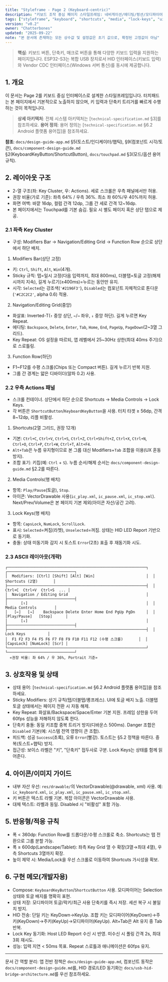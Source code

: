 ```yaml
---
title: "Styleframe - Page 2 (Keyboard-centric)"
description: "키보드 조작 중심 페이지 스타일프레임: 네비게이션/에디팅/펑션/모디파이어/단축키/미디어/락키"
tags: ["styleframe", "keyboard", "shortcuts", "media", "lock-keys", "ui"]
version: "v0.2"
owner: "Chatterbones"
updated: "2025-09-22"
note: "본 문서에 존재하는 모든 상수값 및 설정값은 초기 값으로, 확정된 고정값이 아님"
---
```


> **핵심**: 키보드 버튼, 단축키, 매크로 버튼을 통해 다양한 키보드 입력을 지원하는 페이지입니다. ESP32-S3는 복합 USB 장치로서 HID 인터페이스(키보드 입력)와 Vendor CDC 인터페이스(Windows 서버 통신)를 동시에 제공합니다.

## 1. 개요

이 문서는 Page 2를 키보드 중심 인터페이스로 설계한 스타일프레임입니다.
터치패드는 본 페이지에서 기본적으로 노출하지 않으며, 키 입력과 단축키 트리거를 빠르게 수행하는 것이 목적입니다.

> **상세 아키텍처**: 전체 시스템 아키텍처는 [`technical-specification.md` §3]를 참조하세요.
> **용어 정의**: 용어 정의는 [`technical-specification.md` §6.2 Android 플랫폼 용어집]을 참조하세요.

**참조**: `docs/design-guide-app.md` §5(토스트/인디케이터/햅틱), §9(컴포넌트 시각/토큰), `docs/component-design-guide.md` §2(KeyboardKeyButton/ShortcutButton), `docs/touchpad.md` §3(모드/옵션 용어 규칙).

## 2. 레이아웃 구조

- 2-열 구조(좌: Key Cluster, 우: Actions). 세로 스크롤은 우측 패널에서만 허용.
- 권장 비율(가로 기준): 좌측 64% / 우측 36%. 최소 좌 60%/우 40%까지 허용.
- 화면 여백: 바깥 16dp, 컬럼 간격 12dp, 그룹 간 세로 간격 12~16dp.
- 본 페이지에서는 Touchpad를 기본 숨김. 필요 시 별도 페이지 혹은 상단 탭으로 제공.

### 2.1 좌측 Key Cluster

- 구성: Modifiers Bar → Navigation/Editing Grid → Function Row 순으로 상단에서 하단 배치.

1) Modifiers Bar(상단 고정)
- 키: `Ctrl`, `Shift`, `Alt`, `Win`(4개).
- Sticky 규칙: 탭=일시 고정(다음 입력까지, 최대 800ms), 더블탭=토글 고정(해제 시까지 지속), 길게 누르기(≥400ms)=누르는 동안만 유지.
- 시각: `Selected`는 강조색(`'#2196F3'`), `Disabled`는 컴포넌트 자체적으로 톤다운(`'#C2C2C2'`, alpha 0.6) 적용.

2) Navigation/Editing Grid(중앙)
- 화살표: Inverted-T(`↑` 중앙 상단, `←`/`→` 좌우, `↓` 중앙 하단). 길게 누르면 Key Repeat.
- 에디팅: `Backspace`, `Delete`, `Enter`, `Tab`, `Home`, `End`, `PageUp`, `PageDown`(2~3열 그리드).
- Key Repeat: OS 설정을 따르되, 앱 레벨에서 25~30Hz 상한(최대 40ms 주기)으로 스로틀링.

3) Function Row(하단)
- F1~F12를 수평 스크롤(Chips 또는 Compact 버튼). 길게 누르기 반복 지원.
- 그룹 간 경계는 얇은 디바이더(알파 0.2) 사용.

### 2.2 우측 Actions 패널

- 스크롤 컨테이너. 상단에서 하단 순으로 Shortcuts → Media Controls → Lock Keys.
- 각 버튼은 `ShortcutButton`/`KeyboardKeyButton`을 사용. 터치 타겟 ≥ 56dp, 간격 8~12dp, 리플 비활성.

1) Shortcuts(2열 그리드, 권장 12개)
- 기본: `Ctrl+C`, `Ctrl+V`, `Ctrl+S`, `Ctrl+Z`, `Ctrl+Shift+Z`, `Ctrl+X`, `Ctrl+N`, `Ctrl+O`, `Ctrl+P`, `Ctrl+W`, `Ctrl+T`, `Alt+F4`.
- `Alt+Tab`은 누름 유지형이므로 본 그룹 대신 Modifiers+`Tab` 조합을 이용(UX 혼동 방지).
- 조합 표기: 키칩(예: `Ctrl` + `S`). 누름 순서/해제 순서는 `docs/component-design-guide.md` §2.2를 따른다.

2) Media Controls(행 배치)
- 항목: `Play/Pause`(토글), `Stop`.
- 아이콘: VectorDrawable 사용(`ic_play.xml`, `ic_pause.xml`, `ic_stop.xml`). Next/Prev/Volume은 본 페이지 기본 제외(아이콘 자산/공간 고려).

3) Lock Keys(행 배치)
- 항목: `CapsLock`, `NumLock`, `ScrollLock`.
- 표시: `Selected`=켜짐(라쳇), `Unselected`=꺼짐. 상태는 HID LED Report 기반으로 동기화.
- 충돌: 상태 미동기화 감지 시 토스트 `Error`(2초) 표출 후 재동기화 시도.

### 2.3 ASCII 레이아웃(개략)

```text
┌──────────────────────────────────────────────────────────────┐  ┌──────────────────────────────┐
│  Modifiers: [Ctrl] [Shift] [Alt] [Win]                       │  │        Shortcuts (2열)       │
├──────────────────────────────────────────────────────────────┤  │  Ctrl+C  Ctrl+V  Ctrl+S  ... │
│  Navigation / Editing Grid                                   │  ├──────────────────────────────┤
│      [↑]                                                     │  │        Media Controls        │
│   [←]   [→]    Backspace Delete Enter Home End PgUp PgDn     │  │   [Play/Pause]   [Stop]      │
│      [↓]                                                     │  ├──────────────────────────────┤
├──────────────────────────────────────────────────────────────┤  │           Lock Keys          │
│  F1 F2 F3 F4 F5 F6 F7 F8 F9 F10 F11 F12 (수평 스크롤)       │  │   [CapsLock] [NumLock] [Scr] │
└──────────────────────────────────────────────────────────────┘  └──────────────────────────────┘
  «권장 비율: 좌 64% / 우 36%, Portrait 기준»
```

## 3. 상호작용 및 상태

- 상태 용어: [`technical-specification.md` §6.2 Android 플랫폼 용어집]을 참조하세요.
- Sticky Modifiers: 상기 규칙(탭/더블탭/롱프레스). UI에 토글 배지 노출. 더블탭 토글 상태에서는 페이지 전환 시 자동 해제.
- Key Repeat: 화살표/Backspace/Space/Enter 기본 지원. 프레임 상한을 두어 60fps 성능을 저해하지 않도록 한다.
- 단축키 충돌: 동일 키조합 중복 트리거 방지(디바운스 500ms). Danger 조합은 `Disabled` 기본(예: 시스템 전역 영향이 큰 조합).
- 피드백: 성공 `Success`(초록), 오류 `Error`(빨강). 토스트는 §5.2 정책을 따른다. 중복(토스트+햅틱) 방지.
- 접근성: 보이스 라벨은 "키", "단축키" 접두사로 구분. Lock Keys는 상태를 함께 읽어준다.

## 4. 아이콘/이미지 가이드

- 내부 자산 우선: `res/drawable/`의 VectorDrawable(@drawable, xml) 사용. 예: `ic_keyboard.xml`, `ic_play.xml`, `ic_pause.xml`, `ic_stop.xml`.
- 키 버튼은 텍스트 라벨 기본. 복잡 아이콘은 VectorDrawable 사용.
- 대체 텍스트: 라벨과 동일. Disabled 시 "비활성" 포함 가능.

## 5. 반응형/적응 규칙

- 폭 < 360dp: Function Row를 드롭다운/수평 스크롤로 축소. Shortcuts는 탭 전환으로 그룹 분할 가능.
- 폭 ≥ 600dp(Landscape/Tablet): 좌측 Key Grid 열 수 확장(3열→최대 4열), 우측 Shortcuts 3열까지 확장.
- 높이 제약 시: Media/Lock을 우선 스크롤로 이동하여 Shortcuts 가시성을 확보.

## 6. 구현 메모(개발자용)

- Compose: `KeyboardKeyButton`/`ShortcutButton` 사용. 모디파이어는 Selection 상태와 토글 배지를 명확히 표현.
- 상태 저장: 모디파이어 토글/락키/최근 사용 단축키를 즉시 저장. 세션 복구 시 불일치 방지.
- HID 전송: 단일 키는 KeyDown→KeyUp. 조합 키는 모디파이어(KeyDown)→주키(KeyDown)→주키(KeyUp)→모디파이어(KeyUp). Alt+Tab은 Alt 유지 중 Tab 반복.
- Lock Key 동기화: Host LED Report 수신 시 반영. 미수신 시 폴링 간격 2s, 최대 3회 재시도.
- 성능: 입력 지연 < 50ms 목표. Repeat 스로틀과 애니메이션은 60fps 유지.

---

문서 간 역할 분리: 앱 전반 정책은 `docs/design-guide-app.md`, 컴포넌트 동작은 `docs/component-design-guide.md`를, HID 경로/LED 동기화는 `docs/usb-hid-bridge-architecture.md`를 우선 참조하세요.


